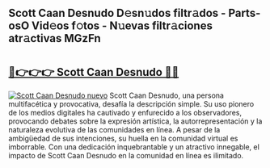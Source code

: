 ## Scott Caan Desnudo D𝚎sn𝚞dos filtr𝚊dos - Parts-osO Vid𝚎os f𝚘tos - N𝚞evas filtr𝚊ciones atr𝚊ctivas MGzFn

# <h2><a href="http://mb2y6qo.tromn.icu/?c=Scott+Caan+Desnudo">🔗👉👉👉 Scott Caan Desnudo 🔗🔗</a></h2>

[![Scott Caan Desnudo nuevo](https://i.imgur.com/pEAQMta.gif)](http://mb2y6qo.tromn.icu/?c=Scott+Caan+Desnudo)
Scott Caan Desnudo, una persona multifacética y provocativa, desafía la descripción simple. Su uso pionero de los medios digitales ha cautivado y enfurecido a los observadores, provocando debates sobre la expresión artística, la autorrepresentación y la naturaleza evolutiva de las comunidades en línea. A pesar de la ambigüedad de sus intenciones, su huella en la comunidad virtual es imborrable. Con una dedicación inquebrantable y un atractivo innegable, el impacto de Scott Caan Desnudo en la comunidad en línea es ilimitado.
